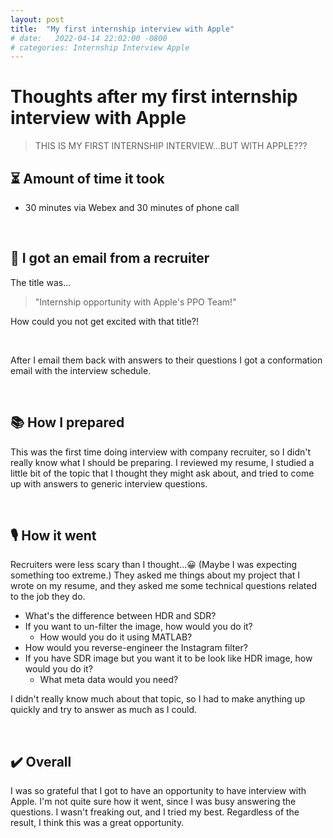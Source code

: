 ```yaml
---
layout: post
title:  "My first internship interview with Apple"
# date:   2022-04-14 22:02:00 -0800
# categories: Internship Interview Apple
---
```


# Thoughts after my first internship interview with Apple

> THIS IS MY FIRST INTERNSHIP INTERVIEW...BUT WITH APPLE???

## ⏳ Amount of time it took 
- 30 minutes via Webex and 30 minutes of phone call

<br>

## 📨 I got an email from a recruiter
The title was...
> "Internship opportunity with Apple's PPO Team!"

How could you not get excited with that title?!

<br>

After I email them back with answers to their questions
I got a conformation email with the interview schedule.

<br>

## 📚 How I prepared
This was the first time doing interview with company recruiter, so I didn't really know what I should be preparing. I reviewed my resume, I studied a little bit of the topic that I thought they might ask about, and tried to come up with answers to generic interview questions.

<br>

## 🎙 How it went
Recruiters were less scary than I thought...😀 (Maybe I was expecting something too extreme.)
They asked me things about my project that I wrote on my resume, and they asked me some technical questions related to the job they do.

- What's the difference between HDR and SDR?
- If you want to un-filter the image, how would you do it?
  - How would you do it using MATLAB?
- How would you reverse-engineer the Instagram filter?
- If you have SDR image but you want it to be look like HDR image, how would you do it?
  - What meta data would you need?

I didn't really know much about that topic, so I had to make anything up quickly and try to answer as much as I could. 

<br>

## ✔️ Overall

I was so grateful that I got to have an opportunity to have interview with Apple. I'm not quite sure how it went, since I was busy answering the questions. I wasn't freaking out, and I tried my best. Regardless of the result, I think this was a great opportunity.

<br>